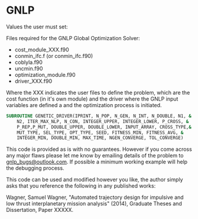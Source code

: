 GNLP
====

Values the user must set:






Files required for the GNLP Global Optimization Solver:
* cost_module_XXX.f90 
* conmin_ifc.f (or conmin_ifc.f90)
* coblyla.f90 
* uncmin.f90
* optimization_module.f90
* driver_XXX.f90

Where the XXX indicates the user files to define the problem, which are the cost function (in it's own module) and the driver where the GNLP input variables are defined a and the optimization process is initiated.

```fortran
SUBROUTINE GENETIC_DRIVER(IPRINT, N_POP, N_GEN, N_INT, N_DOUBLE, N1, &
    N2, ITER_MAX_NLP, N_CON, INTEGER_UPPER, INTEGER_LOWER, P_CROSS, &
    P_REP,P_MUT, DOUBLE_UPPER, DOUBLE_LOWER, INPUT_ARRAY, CROSS_TYPE,&
    MUT_TYPE, SEL_TYPE, OPT_TYPE, SEED, FITNESS_MIN, FITNESS_AVG, &
    INTEGER_MIN, DOUBLE_MIN, MAX_TIME, NGEN_CONVERGE, TOL_CONVERGE)
```





This code is provided as is with no guarantees.  However if you come across any major flaws please let me know by emailing details of the problem to gnlp_bugs@outlook.com.  If possible a minimum working example will help the debugging process.

This code can be used and modified however you like, the author simply asks that you reference the following in any published works:

Wagner, Samuel Wagner, "Automated trajectory design for impulsive and low thrust interplanetary mission analysis" (2014), Graduate Theses and Dissertation, Paper XXXXX.
